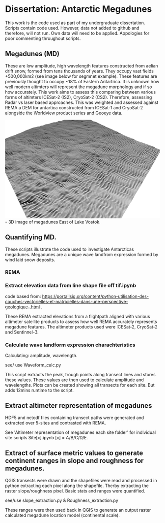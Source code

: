 # Dissertation: Antarctic Megadunes
This work is the code used as part of my undergraduate dissertation. Scripts contain code used. However, data not added to github and therefore, will not run. Own data will need to be applied. Appologies for poor commenting throughout scripts.

## Megadunes (MD)
These are low amplitude, high wavelength features constructed from aelian drift snow, formed from tens thousands of years. They occupy vast fields +500,000km2 (see image below for segmnet example). These features are previously thought to occupy ~18% of Eastern Antartrica. It is unknown how well modern altimters will represent the megadune morphology and if so how accurately. This work aims to assess this comparing between various forms of altimters ICESat-2 (IS2), CryoSat-2 (CS2). Therefore, assessing Radar vs laser based approaches. This was weighted and assessed against REMA a DEM for antartica constructed from ICESat-1 and CryoSat-2 alongside the Worldview product series and Geoeye data. 

<img src="3D MD fig copy.png" alt="Simply Easy Learning" width="800" height="320">
- 3D image of megadunes East of Lake Vostok.

## Quantifying MD.
These scripts illustrate the code used to investigate Antarcticas megadunes. Megadunes are a unique wave landfrom expression formed by wind laid snow deposits. 

### REMA

### Extract elevation data from line shape file off tif.ipynb
code based from: https://portailsig.org/content/python-utilisation-des-couches-vectorielles-et-matricielles-dans-une-perspective-geologique-.html .

These REMA extracted elevations from a flightpath aligned with various altimeter satellite products to assess how well REMA accurately represents megadune features. The altimeter products used were ICESat-2, CryoSat-2 and Sentinnel-3.

### Calculate wave landform expression charachteristics
Calculating: amplitude, wavelength.

see/ use Waveform_calc.py

This script extracts the peak, trough points along transect lines and stores these values. These values are then used to calculate amplitude and wavelengths.
Plots can be created showing all transects for each site. But adds 12mins runtime to the script.

## Extract altimeter representation of megadunes

HDF5 and netcdf files containing transect paths were generated and extracted over 5-sites and contrasted with REMA. 

See 'Altimeter representation of megadunes each site folder' for individual site scripts Site[x].ipynb [x] = A/B/C/D/E.

## Extract of surface metric values to generate continent ranges in slope and roughness for megadunes.

QGIS transects were drawn and the shapefiles were read and processed in python extracting each pixel along the shapefile. Therby extracting the raster slope/roughness pixel. Basic stats and ranges were quantified. 

see/use slope_extraction.py & Roughness_extraction.py

These ranges were then used back in QGIS to generate an output raster calculated megadune location model (continental scale).
